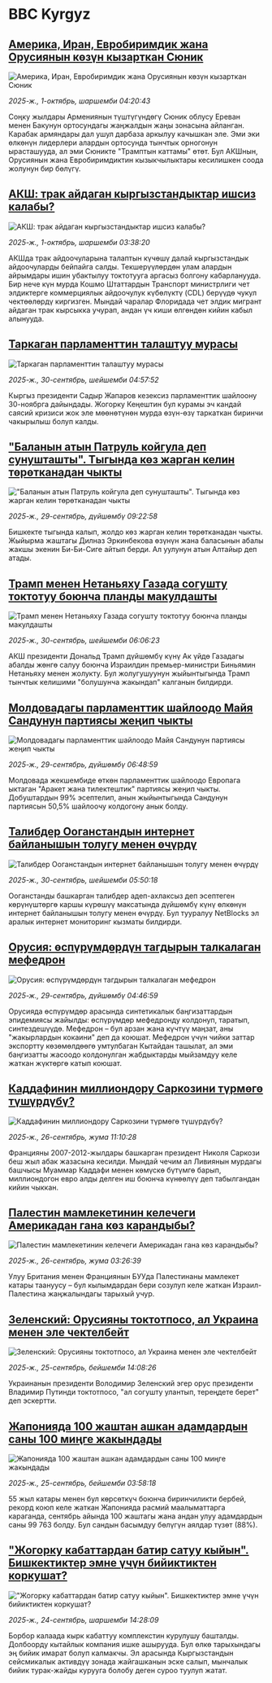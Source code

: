 # BBC Kyrgyz## [Америка, Иран, Евробиримдик жана Орусиянын көзүн кызарткан Сюник](https://www.bbc.com/kyrgyz/articles/cy8r2x1p9ndo?at_medium=RSS&at_campaign=rss?at_campaign=githubrss)![Америка, Иран, Евробиримдик жана Орусиянын көзүн кызарткан Сюник](https://ichef.bbci.co.uk/ace/ws/240/cpsprodpb/c937/live/7ded0a30-9aff-11f0-8272-7f0194ae8142.jpg)_2025-ж., 1-октябрь, шаршемби 04:20:43_Соңку жылдары Армениянын түштүгүндөгү Сюник облусу Ереван менен Бакунун ортосундагы жаңжалдын жаңы зонасына айланган. Карабак армяндары дал ушул дарбаза аркылуу качышкан эле. Эми эки өлкөнүн лидерлери алардын ортосунда тынчтык орногонун ырасташууда, ал эми Сюникте "Трамптын каттамы" өтөт. Бул АКШнын, Орусиянын жана Евробиримдиктин кызыкчылыктары кесилишкен соода жолунун бир бөлүгү.## [АКШ: трак айдаган кыргызстандыктар ишсиз калабы?](https://www.bbc.com/kyrgyz/articles/c8xrwqe5g8zo?at_medium=RSS&at_campaign=rss?at_campaign=githubrss)![АКШ: трак айдаган кыргызстандыктар ишсиз калабы?](https://ichef.bbci.co.uk/ace/ws/240/cpsprodpb/01d8/live/e701e2d0-9e78-11f0-9e26-5be481fe7d13.jpg)_2025-ж., 1-октябрь, шаршемби 03:38:20_АКШда трак айдоочуларына талаптын күчөшү далай кыргызстандык айдоочуларды бейпайга салды. Текшерүүлөрдөн улам алардын айрымдары ишин убактылуу токтотууга аргасыз болгону кабарланууда. Бир нече күн мурда Кошмо Штаттардын Транспорт министрлиги чет элдиктерге коммерциялык айдоочулук күбөлүктү (CDL) берүүдө чукул чектөөлөрдү киргизген. Мындай чаралар Флоридада чет элдик мигрант айдаган трак кырсыкка учурап, андан үч киши өлгөндөн кийин кабыл алынууда.## [Таркаган парламенттин талаштуу мурасы](https://www.bbc.com/kyrgyz/articles/c8jmkxxy724o?at_medium=RSS&at_campaign=rss?at_campaign=githubrss)![Таркаган парламенттин талаштуу мурасы](https://ichef.bbci.co.uk/ace/ws/240/cpsprodpb/2016/live/1847e1c0-9db9-11f0-92db-77261a15b9d2.jpg)_2025-ж., 30-сентябрь, шейшемби 04:57:52_Кыргыз президенти Садыр Жапаров кезексиз парламенттик шайлоону 30-ноябрга дайындады. Жогорку Кеңештин бул курамы эч кандай саясий кризиси жок эле мөөнөтүнөн мурда өзүн-өзү таркаткан биринчи чакырылыш болуп калды.## ["Баланын атын Патруль койгула деп сунушташты". Тыгында көз жарган келин төрөтканадан чыкты](https://www.bbc.com/kyrgyz/articles/cr701ee4jd1o?at_medium=RSS&at_campaign=rss?at_campaign=githubrss)!["Баланын атын Патруль койгула деп сунушташты". Тыгында көз жарган келин төрөтканадан чыкты](https://ichef.bbci.co.uk/ace/ws/240/cpsprodpb/79f2/live/caf91180-9d15-11f0-928c-71dbb8619e94.jpg)_2025-ж., 29-сентябрь, дүйшөмбү 09:22:58_Бишкекте тыгында калып, жолдо көз жарган келин төрөтканадан чыкты. Жыйырма жаштагы Дилназ Эркинбекова өзүнүн жана баласынын абалы жакшы экенин Би-Би-Сиге айтып берди. Ал уулунун атын Алтайыр деп атады.## [Трамп менен Нетаньяху Газада согушту токтотуу боюнча планды макулдашты](https://www.bbc.com/kyrgyz/articles/c930ee20ld2o?at_medium=RSS&at_campaign=rss?at_campaign=githubrss)![Трамп менен Нетаньяху Газада согушту токтотуу боюнча планды макулдашты](https://ichef.bbci.co.uk/ace/ws/240/cpsprodpb/e6c4/live/43841ac0-9dc3-11f0-b741-177e3e2c2fc7.jpg)_2025-ж., 30-сентябрь, шейшемби 06:06:23_АКШ президенти Дональд Трамп дүйшөмбү күнү Ак үйдө Газадагы абалды жөнгө салуу боюнча Израилдин премьер-министри Биньямин Нетаньяху менен жолукту. Бул жолугушуунун жыйынтыгында Трамп тынчтык келишими "болушунча жакындап" калганын билдирди.## [Молдовадагы парламенттик шайлоодо Майя Сандунун партиясы жеңип чыкты](https://www.bbc.com/kyrgyz/articles/cn95qd925ndo?at_medium=RSS&at_campaign=rss?at_campaign=githubrss)![Молдовадагы парламенттик шайлоодо Майя Сандунун партиясы жеңип чыкты](https://ichef.bbci.co.uk/ace/ws/240/cpsprodpb/0f61/live/cca1d390-9cd5-11f0-8245-f3f629744491.jpg)_2025-ж., 29-сентябрь, дүйшөмбү 06:48:59_Молдовада жекшембиде өткөн парламенттик шайлоодо Европага ыктаган  "Аракет жана тилектештик" партиясы жеңип чыкты. Добуштардын 99% эсептелип, анын жыйынтыгында Сандунун партиясын 50,5% шайлоочу колдогону анык болду.## [Талибдер Ооганстандын интернет байланышын толугу менен өчүрдү](https://www.bbc.com/kyrgyz/articles/cqlz77ggxe9o?at_medium=RSS&at_campaign=rss?at_campaign=githubrss)![Талибдер Ооганстандын интернет байланышын толугу менен өчүрдү](https://ichef.bbci.co.uk/ace/ws/240/cpsprodpb/605c/live/9bcbfb90-9d95-11f0-b741-177e3e2c2fc7.png)_2025-ж., 30-сентябрь, шейшемби 05:50:18_Ооганстанды башкарган талибдер адеп-ахлаксыз деп эсептеген көрүнүштөргө каршы күрөшүү максатында дүйшөмбү күнү өлкөнүн интернет байланышын толугу менен өчүрдү. Бул тууралуу NetBlocks эл аралык интернет мониторинг кызматы билдирди.## [Орусия: өспүрүмдөрдүн тагдырын талкалаган мефедрон](https://www.bbc.com/kyrgyz/articles/c059dj3p01lo?at_medium=RSS&at_campaign=rss?at_campaign=githubrss)![Орусия: өспүрүмдөрдүн тагдырын талкалаган мефедрон](https://ichef.bbci.co.uk/ace/ws/240/cpsprodpb/fc01/live/a56ef310-4dd5-11f0-a073-0b81b4478b62.jpg)_2025-ж., 29-сентябрь, дүйшөмбү 04:46:59_Орусияда өспүрүмдөр арасында синтетикалык баңгизаттардын эпидемиясы жайылды: өспүрүмдөр мефедронду колдонуп, таратып, синтездешүүдө. Мефедрон – бул арзан жана күчтүү маңзат, аны "жакырлардын кокаини" деп да коюшат. Мефедрон үчүн чийки заттар экспортту көзөмөлдөөгө умтулбаган Кытайдан ташылат, ал эми баңгизатты жасоодо колдонулган жабдыктарды мыйзамдуу келе жаткан жүктөргө катып коюшат.## [Каддафинин миллиондору Саркозини түрмөгө түшүрдүбү?](https://www.bbc.com/kyrgyz/articles/c05909q9l3vo?at_medium=RSS&at_campaign=rss?at_campaign=githubrss)![Каддафинин миллиондору Саркозини түрмөгө түшүрдүбү?](https://ichef.bbci.co.uk/ace/ws/240/cpsprodpb/08da/live/5ef72fc0-9ac8-11f0-99cb-e5b0dff735aa.jpg)_2025-ж., 26-сентябрь, жума 11:10:28_Францияны 2007-2012-жылдары башкарган президент Николя Саркози беш жыл абак жазасына кесилди. Мындай чечим ал Ливиянын мурдагы башчысы Муаммар Каддафи менен көмүскө бүтүмгө барып, миллиондогон евро алды делген иш боюнча күнөөлүү деп табылгандан кийин чыккан.## [Палестин мамлекетинин келечеги Америкадан гана көз карандыбы?](https://www.bbc.com/kyrgyz/articles/cx27p8lkjnro?at_medium=RSS&at_campaign=rss?at_campaign=githubrss)![Палестин мамлекетинин келечеги Америкадан гана көз карандыбы?](https://ichef.bbci.co.uk/ace/ws/240/cpsprodpb/6892/live/394b2530-985a-11f0-858a-a904eacbef23.jpg)_2025-ж., 26-сентябрь, жума 03:26:39_Улуу Британия менен Франциянын БУУда Палестинаны мамлекет катары таануусу – бул кылымдардан бери созулуп келе жаткан Израил-Палестина жаңжалындагы тарыхый учур.## [Зеленский: Орусияны токтотпосо, ал Украина менен эле чектелбейт](https://www.bbc.com/kyrgyz/articles/cyv6gdv6p2yo?at_medium=RSS&at_campaign=rss?at_campaign=githubrss)![Зеленский: Орусияны токтотпосо, ал Украина менен эле чектелбейт](https://ichef.bbci.co.uk/ace/ws/240/cpsprodpb/37fe/live/7832fcc0-9a1a-11f0-92bd-0166dfabcb1b.jpg)_2025-ж., 25-сентябрь, бейшемби 14:08:26_Украинанын президенти Володимир Зеленский эгер орус президенти Владимир Путинди токтотпосо, "ал согушту улантып, тереңдете берет" деп эскертти.## [Жапонияда 100 жаштан ашкан адамдардын саны 100 миңге жакындады](https://www.bbc.com/kyrgyz/articles/cevz8px2p0lo?at_medium=RSS&at_campaign=rss?at_campaign=githubrss)![Жапонияда 100 жаштан ашкан адамдардын саны 100 миңге жакындады](https://ichef.bbci.co.uk/ace/ws/240/cpsprodpb/001b/live/704519c0-99c1-11f0-8a77-13b9382bfc21.jpg)_2025-ж., 25-сентябрь, бейшемби 03:58:18_55 жыл катары менен бул көрсөткүч боюнча биринчиликти бербей, рекорд коюп келе жаткан Жапонияда расмий маалыматтарга караганда, сентябрь айында 100 жаштагы жана андан улуу адамдардын саны 99 763 болду. Бул сандын басымдуу бөлүгүн аялдар түзөт (88%).## ["Жогорку кабаттардан батир сатуу кыйын". Бишкектиктер эмне үчүн бийиктиктен коркушат?](https://www.bbc.com/kyrgyz/articles/c5yjqgwxd37o?at_medium=RSS&at_campaign=rss?at_campaign=githubrss)!["Жогорку кабаттардан батир сатуу кыйын". Бишкектиктер эмне үчүн бийиктиктен коркушат?](https://ichef.bbci.co.uk/ace/ws/240/cpsprodpb/bd71/live/8309db20-9950-11f0-9ab8-fd188b933226.jpg)_2025-ж., 24-сентябрь, шаршемби 14:28:09_Борбор калаада кырк кабаттуу комплекстин курулушу башталды. Долбоорду кытайлык компания ишке ашырууда. Бул өлкө тарыхындагы эң бийик имарат болуп калмакчы. Эл арасында Кыргызстандын сейсмикалык активдүү зонада жайгашканын эске салып, мынчалык бийик турак-жайды курууга болобу деген суроо туулуп жатат.